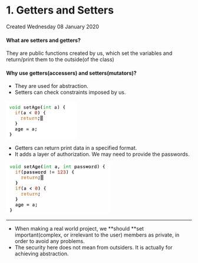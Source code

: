 # 1. Getters and Setters

Created Wednesday 08 January 2020

#### What are setters and getters?

They are public functions created by us, which set the variables and return/print them to the outside(of the class)

#### Why use getters(accessers) and setters(mutators)?

- They are used for abstraction.
- Setters can check constraints imposed by us.

![](/assets/1._Getters_and_Setters-image-1.png)

- Getters can return print data in a specified format.
- It adds a layer of authorization. We may need to provide the passwords.

![](/assets/1._Getters_and_Setters-image-2.png)

---

- When making a real world project, we **should **set important(complex, or irrelevant to the user) members as private, in order to avoid any problems.
- The security here does not mean from outsiders. It is actually for achieving abstraction.
